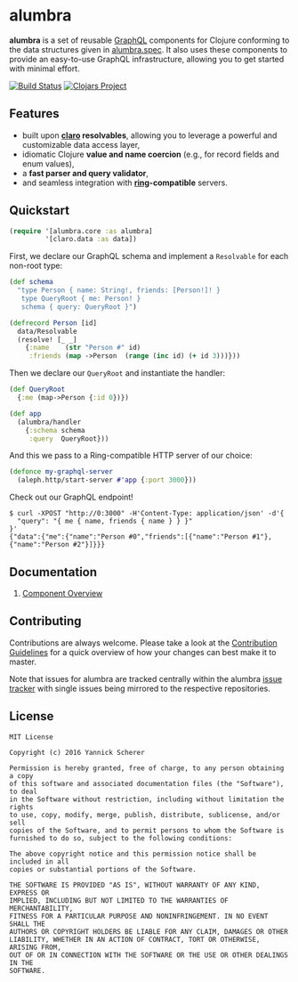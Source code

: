 # alumbra

__alumbra__ is a set of reusable [GraphQL][graphql] components for Clojure
conforming to the data structures given in [alumbra.spec][alumbra-spec]. It also
uses these components to provide an easy-to-use GraphQL infrastructure, allowing
you to get started with minimal effort.

[![Build Status](https://travis-ci.org/alumbra/alumbra.svg?branch=master)](https://travis-ci.org/alumbra/alumbra)
[![Clojars Project](https://img.shields.io/clojars/v/alumbra/alumbra.svg)](https://clojars.org/alumbra/alumbra)

[alumbra-spec]: https://github.com/alumbra/alumbra.spec
[graphql]: http://graphql.org

## Features

- built upon __[claro][claro] resolvables__, allowing you to leverage a powerful
  and customizable data access layer,
- idiomatic Clojure __value and name coercion__ (e.g., for record fields and
  enum values),
- a __fast parser and query validator__,
- and seamless integration with __[ring][ring]-compatible__ servers.

[claro]: https://github.com/xsc/claro
[ring]: https://github.com/ring-clojure/ring

## Quickstart

```clojure
(require '[alumbra.core :as alumbra]
         '[claro.data :as data])
```

First, we declare our GraphQL schema and implement a `Resolvable` for each
non-root type:

```clojure
(def schema
  "type Person { name: String!, friends: [Person!]! }
   type QueryRoot { me: Person! }
   schema { query: QueryRoot }")

(defrecord Person [id]
  data/Resolvable
  (resolve! [_ _]
    {:name    (str "Person #" id)
     :friends (map ->Person  (range (inc id) (+ id 3)))}))
```

Then we declare our `QueryRoot` and instantiate the handler:

```clojure
(def QueryRoot
  {:me (map->Person {:id 0})})

(def app
  (alumbra/handler
    {:schema schema
     :query  QueryRoot}))
```

And this we pass to a Ring-compatible HTTP server of our choice:

```clojure
(defonce my-graphql-server
  (aleph.http/start-server #'app {:port 3000}))
```

Check out our GraphQL endpoint!

```shell
$ curl -XPOST "http://0:3000" -H'Content-Type: application/json' -d'{
  "query": "{ me { name, friends { name } } }"
}'
{"data":{"me":{"name":"Person #0","friends":[{"name":"Person #1"},{"name":"Person #2"}]}}}
```

## Documentation

1. [Component Overview](doc/99-alumbra-components.md)

## Contributing

Contributions are always welcome. Please take a look at the [Contribution
Guidelines](CONTRIBUTING.md) for a quick overview of how your changes can best
make it to master.

Note that issues for alumbra are tracked centrally within the alumbra
[issue tracker][issues] with single issues being mirrored to the respective
repositories.

[issues]: https://github.com/alumbra/alumbra/issues

## License

```
MIT License

Copyright (c) 2016 Yannick Scherer

Permission is hereby granted, free of charge, to any person obtaining a copy
of this software and associated documentation files (the "Software"), to deal
in the Software without restriction, including without limitation the rights
to use, copy, modify, merge, publish, distribute, sublicense, and/or sell
copies of the Software, and to permit persons to whom the Software is
furnished to do so, subject to the following conditions:

The above copyright notice and this permission notice shall be included in all
copies or substantial portions of the Software.

THE SOFTWARE IS PROVIDED "AS IS", WITHOUT WARRANTY OF ANY KIND, EXPRESS OR
IMPLIED, INCLUDING BUT NOT LIMITED TO THE WARRANTIES OF MERCHANTABILITY,
FITNESS FOR A PARTICULAR PURPOSE AND NONINFRINGEMENT. IN NO EVENT SHALL THE
AUTHORS OR COPYRIGHT HOLDERS BE LIABLE FOR ANY CLAIM, DAMAGES OR OTHER
LIABILITY, WHETHER IN AN ACTION OF CONTRACT, TORT OR OTHERWISE, ARISING FROM,
OUT OF OR IN CONNECTION WITH THE SOFTWARE OR THE USE OR OTHER DEALINGS IN THE
SOFTWARE.
```
